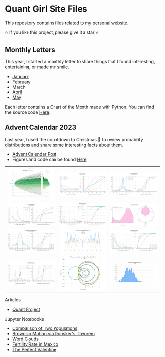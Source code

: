 # Quant Girl Site Files

This repository contains files related to my [personal website](https://quantgirl.blog).

⭐️ If you like this project, please give it a star ⭐️

## Monthly Letters

This year, I started a monthly letter to share things that I found interesting, entertaining, or made me smile.

- [January](https://quantgirl.blog/monthly-recap/)
- [February](https://quantgirl.blog/monthly-recap-feb-2024/)
- [March](https://quantgirl.blog/monthly-recap-mar-2024/)
- [April](https://quantgirl.blog/monthly-recap-april-2024/)
- [May](https://quantgirl.blog/monthly-recap-may-2024/)

Each letter contains a Chart of the Month made with Python. You can find the source code [Here](https://github.com/quantgirluk/Quant-Girl-Blog/tree/master/Monthly_Letters).

## Advent Calendar 2023

Last year, I used the countdown to Christmas 🎄 to review probability distributions and share some interesting facts about them.

* [Advent Calendar Post](https://quantgirl.blog/advent-calendar-2023/)
* Figures and code can be found  [Here](https://github.com/quantgirluk/Quant-Girl-Blog/tree/master/Advent_Calendar)


|                                                                          |                                                                     |                                                                                   |
| ------------------------------------------------------------------------ | ------------------------------------------------------------------- | --------------------------------------------------------------------------------- |
| <img width="100%" src="Advent_Calendar/figures/24_Normal_Bonus.png">     | <img width="100%" src="Advent_Calendar/figures/02_Beta.png">        | <img width="100%" src="Advent_Calendar/figures/03_Cauchy.png">                    |
| <img width="100%" src="Advent_Calendar/figures/04_Pareto.png">           | <img width="100%" src="Advent_Calendar/figures/05_Poisson.png">     | <img width="100%" src="Advent_Calendar/figures/16_VonMises_Bonus.png">            |
| <img width="100%" src="Advent_Calendar/figures/18_WignerSemicircle.png"> | <img width="100%" src="Advent_Calendar/figures/19_Zeta_Bonus1.png"> | <img width="100%" src="Advent_Calendar/figures/09_Gamma.png">                     |
| <img width="100%" src="Advent_Calendar/figures/10_Laplace.png">          | <img width="100%" src="Advent_Calendar/figures/19_Zeta_Bonus2.png"> | <img width="100%" src="Advent_Calendar/figures/20_TracyWidom_Bonus.gif?raw=true"> |

Articles

- [Quant Project](https://quantgirl.blog/quant-project/)

Jupyter Notebooks

- [Comparison of Two Populations](https://quantgirl.blog/comparison-of-samples/)
- [Brownian Motion via Donsker's Theorem](https://quantgirl.blog/donsker-random-walk/)
- [Word Clouds](https://quantgirl.blog/word-clouds-with-python/)
- [Fertility Rate in Mexico](https://quantgirl.blog/data-stories/)
- [The Perfect Valentine](https://quantgirl.blog/the-perfect-valentine/)
